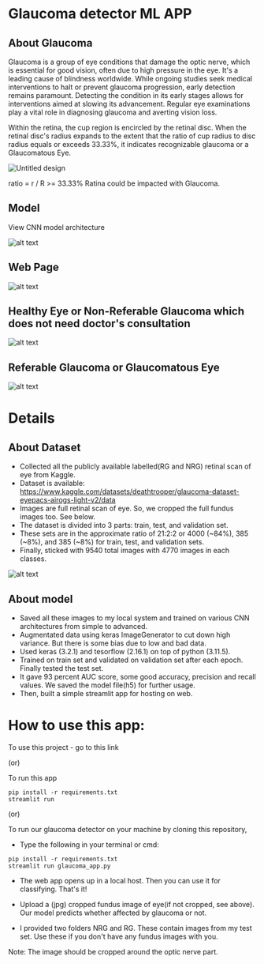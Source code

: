 # Glaucoma detector ML APP

## About Glaucoma

Glaucoma is a group of eye conditions that damage the optic nerve, which is essential for good vision, often due to high pressure in the eye. It's a leading cause of blindness worldwide. While ongoing studies seek medical interventions to halt or prevent glaucoma progression, early detection remains paramount. Detecting the condition in its early stages allows for interventions aimed at slowing its advancement. Regular eye examinations play a vital role in diagnosing glaucoma and averting vision loss.

Within the retina, the cup region is encircled by the retinal disc. When the retinal disc's radius expands to the extent that the ratio of cup radius to disc radius equals or exceeds 33.33%, it indicates recognizable glaucoma or a Glaucomatous Eye.

![Untitled design](https://github.com/KhanAyasha/002697806_DSEM_assignments-/assets/144647351/07249e32-1688-4141-bf1e-ce75c446b8a1)

ratio = r / R >= 33.33% Ratina could be impacted with Glaucoma.

## Model
View CNN model architecture 

![alt text](my_model.png)


## Web Page

![alt text](Webpage.png)

## Healthy Eye or Non-Referable Glaucoma which does not need doctor's consultation

![alt text](Healthy-eye.png)

## Referable Glaucoma or Glaucomatous Eye

![alt text](Unhealthy-eye.png)


# Details

## About Dataset
* Collected all the publicly available labelled(RG and NRG) retinal scan of eye from Kaggle.
* Dataset is available: https://www.kaggle.com/datasets/deathtrooper/glaucoma-dataset-eyepacs-airogs-light-v2/data
* Images are full retinal scan of eye. So, we cropped the full fundus images too. See below.
* The dataset is divided into 3 parts: train, test, and validation set.
* These sets are in the approximate ratio of 21:2:2 or 4000 (~84%), 385 (~8%), and 385 (~8%) for train, test, and validation sets.
* Finally, sticked with 9540 total images with 4770 images in each classes.

![alt text](<full to cropped.jpg>)

## About model
* Saved all these images to my local system and trained on various CNN architectures from simple to advanced.
* Augmentated data using keras ImageGenerator to cut down high variance. But there is some bias due to low and bad data.
* Used keras (3.2.1) and tesorflow (2.16.1) on top of python (3.11.5).
* Trained on train set and validated on validation set after each epoch. Finally tested the test set.
* It gave 93 percent AUC score, some good accuracy, precision and recall values. We saved the model file(h5) for further usage.
* Then, built a simple streamlit app for hosting on web.


# How to use this app: 

To use this project - go to this link 

(or)

To run this app

```
pip install -r requirements.txt
streamlit run 
```

(or)

To run our glaucoma detector on your machine by cloning this repository,
* Type the following in your terminal or cmd:
```
pip install -r requirements.txt
streamlit run glaucoma_app.py
```
* The web app opens up in a local host. Then you can use it for classifying. That's it!

* Upload a (jpg) cropped fundus image of eye(if not cropped, see above). Our model predicts whether affected by glaucoma or not.
* I provided two folders NRG and RG. These contain images from my test set. Use these if you don't have any fundus images with you.

Note: The image should be cropped around the optic nerve part.
